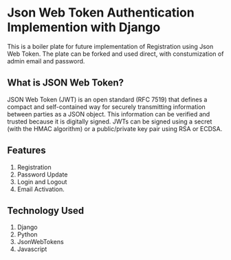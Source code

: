 #  Json Web Token Authentication  Implemention with Django
This is a boiler plate for future implementation of Registration using Json Web Token.
The plate can be forked and used direct, with constumization of admin email and password.

## What is JSON Web Token?

JSON Web Token (JWT) is an open standard (RFC 7519) that defines a compact and self-contained way for securely transmitting information between parties as a JSON object. This information can be verified and trusted because it is digitally signed. JWTs can be signed using a secret (with the HMAC algorithm) or a public/private key pair using RSA or ECDSA.

## Features
1. Registration
2. Password Update
3. Login and Logout
4. Email Activation.

## Technology Used
1. Django
2. Python
3. JsonWebTokens
4. Javascript
